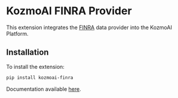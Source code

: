 # KozmoAI FINRA Provider

This extension integrates the [FINRA](https://finra.org/) data provider into the KozmoAI Platform.

## Installation

To install the extension:

```bash
pip install kozmoai-finra
```

Documentation available [here](https://docs.kozmoai.co/platform/developer_guide/contributing).
